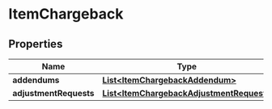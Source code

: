 
# ItemChargeback

## Properties
Name | Type | Description | Notes
------------ | ------------- | ------------- | -------------
**addendums** | [**List&lt;ItemChargebackAddendum&gt;**](ItemChargebackAddendum.md) |  |  [optional]
**adjustmentRequests** | [**List&lt;ItemChargebackAdjustmentRequest&gt;**](ItemChargebackAdjustmentRequest.md) |  |  [optional]



